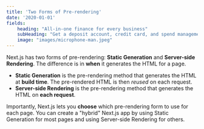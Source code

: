 ```yaml
---
title: 'Two Forms of Pre-rendering'
date: '2020-01-01'
fields: 
    heading: "All-in-one finance for every business"
    subHeading: "Get a deposit account, credit card, and spend management software—in one refreshingly easy solution. No fees or minimums."
    image: "images/microphone-man.jpeg"
---
```


Next.js has two forms of pre-rendering: **Static Generation** and **Server-side Rendering**. The difference is in **when** it generates the HTML for a page.

- **Static Generation** is the pre-rendering method that generates the HTML at **build time**. The pre-rendered HTML is then _reused_ on each request.
- **Server-side Rendering** is the pre-rendering method that generates the HTML on **each request**.

Importantly, Next.js lets you **choose** which pre-rendering form to use for each page. You can create a "hybrid" Next.js app by using Static Generation for most pages and using Server-side Rendering for others.